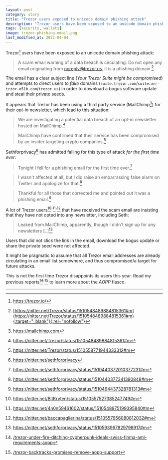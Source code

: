 ```yaml
---
layout: post
category: story
title: "Trezor users exposed to unicode domain phishing attack"
description: "Trezor users have been exposed to an unicode domain phishing attack."
tags: [security, wallets]
image: trezor-phishing-email.png
last_modified_at: 2022-04-04
---
```


Trezor[^1] users have been exposed to an unicode domain phishing attack:

> A scam email warning of a data breach is circulating. Do not open any email originating from noreply@trezor.us, it is a phishing domain.[^2]

The email has a clear subject line (*Your Trezor Suite might be compromised*) and attempts to direct users to *fake* domains (`suite.trẹzor.com`/`suite.xn--trzor-o51b.com`/`trezor.us`) in order to download a bogus software update and steal their private seeds.

It appears that Trezor has been using a third party service (MailChimp[^3]) for their *opt-in* newsletter, which lead to this situation:

> We are investigating a potential data breach of an opt-in newsletter hosted on MailChimp.[^4]

> MailChimp have confirmed that their service has been compromised by an insider targeting crypto companies.[^5]

Sethforprivacy[^6] has admitted falling for this type of attack *for the first time ever*:

> Tonight I fell for a phishing email for the first time ever.[^7] 

> I wasn't affected at all, but I did raise an embarrassing false alarm on Twitter and apologize for that.[^8]

> Thankful for all those that corrected me and pointed out it was a phishing email.[^9]

A lot of Trezor users[^10]'[^11]'[^12] that have received the scam email are insisting that they have not opted into any newsletter, including Seth:

> Leaked from MailChimp, apparently, though I didn't sign up for any newsletters [..][^13]

Users that did not click the link in the email, download the bogus update or share the private seed were not affected.

It might be pragmatic to assume that all Trezor email addresses are already circulating in an email list somewhere, and thus compromised/a target for future attacks.

This is not the first time Trezor disappoints its users this year. Read my previous reports[^14]'[^15] to learn more about the *AOPP* fiasco.

---

[^1]: https://trezor.io/
[^2]: [https://nitter.net/Trezor/status/1510548489884815361#m](https://nitter.net/Trezor/status/1510548489884815361#m){:target="_blank"}{:rel="nofollow"}
[^3]: https://mailchimp.com
[^4]: https://nitter.net/Trezor/status/1510548489884815361#m
[^5]: https://nitter.net/Trezor/status/1510558771944333312#m
[^6]: https://nitter.net/sethforprivacy
[^7]: https://nitter.net/sethforprivacy/status/1510440372010377231#m
[^8]: https://nitter.net/sethforprivacy/status/1510440377341390848#m
[^9]: https://nitter.net/sethforprivacy/status/1510464437328781313#m
[^10]: https://nitter.net/BitKryten/status/1510557527385247749#m
[^11]: https://nitter.net/4n0n59461602/status/1510548975199395840#m
[^12]: https://nitter.net/baccapaglierina/status/1510557956080812032#m
[^13]: https://nitter.net/sethforprivacy/status/1510593967829798917#m
[^14]: [/trezor-under-fire-ditching-cypherpunk-ideals-swiss-finma-aml-requirements-aopp](/trezor-under-fire-ditching-cypherpunk-ideals-swiss-finma-aml-requirements-aopp)
[^15]: [/trezor-backtracks-promises-remove-aopp-support](/trezor-backtracks-promises-remove-aopp-support)
